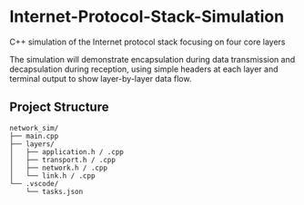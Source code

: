 # Internet-Protocol-Stack-Simulation
C++ simulation of the Internet protocol stack focusing on four core layers

The simulation will demonstrate encapsulation during data transmission and decapsulation during reception, using simple headers at each layer and terminal output to show layer-by-layer data flow.

## Project Structure
```text
network_sim/
├── main.cpp
├── layers/
│   ├── application.h / .cpp
│   ├── transport.h / .cpp
│   ├── network.h / .cpp
│   └── link.h / .cpp
└── .vscode/
    └── tasks.json

